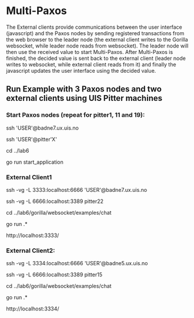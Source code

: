 # Multi-Paxos

The External clients provide communications between the user interface (javascript) and the Paxos nodes by sending registered transactions from the web browser to the leader node (the external client writes to the Gorilla websocket, while leader node reads from websocket). The leader node will then use the received value to start Multi-Paxos. After Multi-Paxos is finished, the decided value is sent back to the external client (leader node writes to websocket, while external client reads from it) and finally the javascript updates the user interface using the decided value. 

## Run Example with 3 Paxos nodes and two external clients using UIS Pitter machines

### Start Paxos nodes (repeat for pitter1, 11 and 19):
ssh 'USER'@badne7.ux.uis.no

ssh 'USER'@pitter'X'

cd ../lab6

go run start_application


### External Client1
 ssh -vg -L 3333:localhost:6666 'USER'@badne7.ux.uis.no
 
 ssh -vg -L 6666:localhost:3389 pitter22
 
 cd ../lab6/gorilla/websocket/examples/chat
 
 go run .*
 
 http://localhost:3333/
 
### External Client2:
 ssh -vg -L 3334:localhost:6666 'USER'@badne5.ux.uis.no
 
 ssh -vg -L 6666:localhost:3389 pitter15
 
 cd ../lab6/gorilla/websocket/examples/chat
 
 go run .*
 
 http://localhost:3334/




